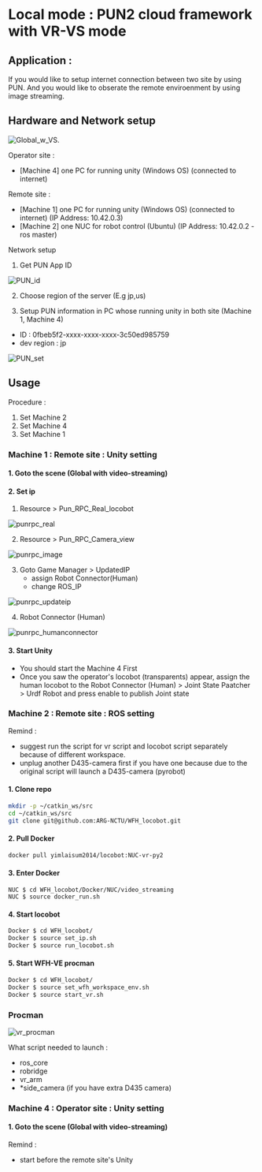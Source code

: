 # Local mode : PUN2 cloud framework with VR-VS mode 

## Application : 
If you would like to setup internet connection between two site by using PUN. And you would like to obserate the remote enviroenment by using image streaming.

## Hardware and Network setup
![Global_w_VS.](Figures/global_w_vs.PNG)

Operator site : 
- [Machine 4] one PC for running unity (Windows OS) (connected to internet)

Remote site : 
- [Machine 1] one PC for running unity (Windows OS) (connected to internet) (IP Address: 10.42.0.3)
- [Machine 2] one NUC for robot control (Ubuntu) (IP Address: 10.42.0.2 - ros master)


Network setup
1. Get PUN App ID

![PUN_id](Figures/PUN_id.png)

2. Choose region of the server (E.g jp,us)

3. Setup PUN information in PC whose running unity in both site (Machine 1, Machine 4)
- ID : 0fbeb5f2-xxxx-xxxx-xxxx-3c50ed985759
- dev region : jp

![PUN_set](Figures/PUN_set.png)

## Usage

Procedure : 

1. Set Machine 2 
2. Set Machine 4 
3. Set Machine 1 


### Machine 1 : Remote site : Unity setting 

#### 1. Goto the scene (Global with video-streaming)

#### 2. Set ip
1. Resource > Pun_RPC_Real_locobot

![punrpc_real](Figures/punrpc_real.png)

2. Resource > Pun_RPC_Camera_view

![punrpc_image](Figures/punrpc_image.png)

3. Goto Game Manager > UpdatedIP
    - assign Robot Connector(Human)
    - change ROS_IP

![punrpc_updateip](Figures/punrpc_updateip.png)

4. Robot Connector (Human)

![punrpc_humanconnector](Figures/punrpc_humanconnector.png)


#### 3. Start Unity
- You should start the Machine 4 First
- Once you saw the operator's locobot (transparents) appear, assign the human locobot to the Robot Connector (Human) > Joint State Paatcher > Urdf Robot and press enable to publish Joint state

### Machine 2 : Remote site : ROS setting 
Remind : 

- suggest run the script for vr script and locobot script separately because of different workspace.
- unplug another D435-camera first if you have one because due to the original script will launch a D435-camera (pyrobot)

#### 1. Clone repo

```bash
mkdir -p ~/catkin_ws/src
cd ~/catkin_ws/src
git clone git@github.com:ARG-NCTU/WFH_locobot.git
```

####  2. Pull Docker

``` bash
docker pull yimlaisum2014/locobot:NUC-vr-py2
```
#### 3. Enter Docker
```
NUC $ cd WFH_locobot/Docker/NUC/video_streaming
NUC $ source docker_run.sh
```

#### 4. Start locobot

```bash
Docker $ cd WFH_locobot/
Docker $ source set_ip.sh
Docker $ source run_locobot.sh
```

#### 5. Start WFH-VE procman
```bash
Docker $ cd WFH_locobot/
Docker $ source set_wfh_workspace_env.sh
Docker $ source start_vr.sh
```

### Procman
![vr_procman](Figures/vr_procman.png)

What script needed to launch :
- ros_core
- robridge
- vr_arm
- *side_camera (if you have extra D435 camera)

### Machine 4 : Operator site : Unity setting 

#### 1. Goto the scene (Global with video-streaming)
Remind : 

- start before the remote site's Unity




